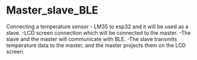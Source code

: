 # Master_slave_BLE
Connecting a temperature sensor - LM35 to esp32 and it will be used as a slave.
-LCD screen connection which will be connected to the master. 
-The slave and the master will communicate with  BLE. 
-The slave transmits temperature data to the master, and the master projects them on the LCD screen.
